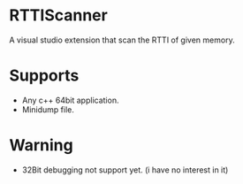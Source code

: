 # RTTIScanner

 A visual studio extension that scan the RTTI of given memory.

# Supports

* Any c++ 64bit application.
* Minidump file.

# Warning

* 32Bit debugging not support yet. (i have no interest in it)
